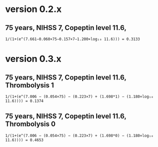 # version 0.2.x

## 75 years, NIHSS 7, Copeptin level 11.6,

`1/(1+(e^(7.661−0.060×75−0.157×7−1.200×log₁₀ 11.6))) = 0.3133`

# version 0.3.x

## 75 years, NIHSS 7, Copeptin level 11.6, Thrombolysis 1

`1/(1+(e^(7.006 − (0.054×75) − (0.223×7) + (1.698*1) − (1.180×log₁₀ 11.6)))) = 0.1374`

## 75 years, NIHSS 7, Copeptin level 11.6, Thrombolysis 0

`1/(1+(e^(7.006 − (0.054×75) − (0.223×7) + (1.698*0) − (1.180×log₁₀ 11.6)))) = 0.4653`
